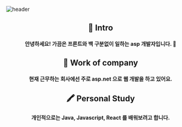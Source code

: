 <!--### Hi there 👋-->

![header](https://capsule-render.vercel.app/api?type=slice&color=auto&height=200&text=Welcome&fontAlign=70&rotate=13&fontAlignY=25&desc=I%20am%20dodlfhd1%20&descAlign=70.&descAlignY=44)

<div align=center>
  <h2>🙌 Intro</h2>
</div>
<div align=center>
  <h4> 안녕하세요! 가끔은 프론트와 백 구분없이 일하는 asp 개발자입니다. 💚 </h4>
</div>
<div align=center>
  <h2>🏢 Work of company</h2>
</div>
<div align=center>
  <h4> 현재 근무하는 회사에선 주로 asp.net 으로 웹 개발을 하고 있어요. </h4>
</div>
<div align=center>
  <h2>🖍 Personal Study</h2>
</div>
<div align=center>
  <h4> 개인적으로는 Java, Javascript, React 를 배워보려고 합니다. </h4>
</div>

<!--
**dodlfhd1/dodlfhd1** is a ✨ _special_ ✨ repository because its `README.md` (this file) appears on your GitHub profile.

Here are some ideas to get you started:

- 🔭 I’m currently working on ...
- 🌱 I’m currently learning ...
- 👯 I’m looking to collaborate on ...
- 🤔 I’m looking for help with ...
- 💬 Ask me about ...
- 📫 How to reach me: ...
- 😄 Pronouns: ...
- ⚡ Fun fact: ...
-->
